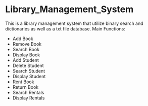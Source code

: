 # Library_Management_System

This is a library management system that utilize binary search and dictionaries as well as a txt file database. 
Main Functions:
* Add Book
* Remove Book
* Search Book
* Display Book
* Add Student
* Delete Student
* Search Student
* Display Student
* Rent Book
* Return Book
* Search Rentals
* Display Rentals
